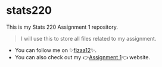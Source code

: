 # stats220
This is my Stats 220 Assignment 1 repository.

> I will use this to store all files related to my assignment.
* You can follow me on ✨[fizaa12](https://github.com/fizaa12)✨.
* You can also check out my 👉[Assignment 1](https://fizaa12.github.io/stats220/)👈 website.


